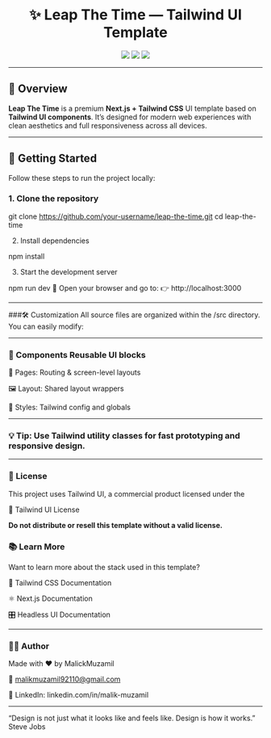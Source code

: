 <h1 align="center">✨ Leap The Time — Tailwind UI Template</h1>

<p align="center">
  <img src="https://img.shields.io/badge/Built%20With-Next.js%20%26%20Tailwind-blueviolet?style=for-the-badge" />
  <img src="https://img.shields.io/badge/Responsive-Yes-brightgreen?style=for-the-badge" />
  <img src="https://img.shields.io/badge/License-Tailwind%20UI%20License-orange?style=for-the-badge" />
</p>

---

## 📖 Overview

**Leap The Time** is a premium **Next.js + Tailwind CSS** UI template based on **Tailwind UI components**. It’s designed for modern web experiences with clean aesthetics and full responsiveness across all devices.

---

## 🚀 Getting Started

Follow these steps to run the project locally:

### 1. Clone the repository

git clone https://github.com/your-username/leap-the-time.git
cd leap-the-time

2. Install dependencies

npm install

3. Start the development server

npm run dev
🔗 Open your browser and go to:
👉 http://localhost:3000

---

###🛠️ Customization
All source files are organized within the /src directory. You can easily modify:

---

### 🧩 Components Reusable UI blocks

📄 Pages: Routing & screen-level layouts

🖼️ Layout: Shared layout wrappers

🎨 Styles: Tailwind config and globals

---

### 💡 Tip: Use Tailwind utility classes for fast prototyping and responsive design.

---

### 📄 License

This project uses Tailwind UI, a commercial product licensed under the

🔗 Tailwind UI License

**Do not distribute or resell this template without a valid license.**

### 📚 Learn More

Want to learn more about the stack used in this template?

🧩 Tailwind CSS Documentation

⚛️ Next.js Documentation

🎛️ Headless UI Documentation

---

### 🧑‍💻 Author
Made with ❤️ by MalickMuzamil

📧 malikmuzamil92110@gmail.com

💼 LinkedIn: linkedin.com/in/malik-muzamil 

---

“Design is not just what it looks like and feels like. Design is how it works.” Steve Jobs
